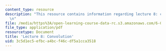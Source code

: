 ```yaml
---
content_type: resource
description: "This resource contains information regarding lecture 8: convolution.\r\
  \n"
file: /media/https%3A/open-learning-course-data-rc.s3.amazonaws.com/6-003-signals-and-systems-fall-2011/3c5d1ec5efbca4bcf46cdf5a1cca3518_MIT6_003F11_lec08.pdf
file_type: application/pdf
resourcetype: Document
title: 'Lecture 8: Convolution'
uid: 3c5d1ec5-efbc-a4bc-f46c-df5a1cca3518
---
```

